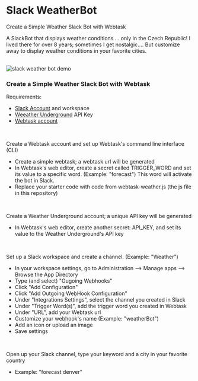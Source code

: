 # Slack WeatherBot
Create a Simple Weather Slack Bot with Webtask
<br />

A SlackBot that displays weather conditions ... only in the Czech Republic! I lived there for over 8 years; sometimes I get nostalgic.... But customize away to display weather conditions in your favorite cities.
<br /><br />

![slack weather bot demo](https://github.com/tinuola/slack-weatherbot/blob/master/img/slack-weatherbot.gif)

### Create a Simple Weather Slack Bot with Webtask 

Requirements:
* [Slack Account](https://slack.com/) and workspace
* [Weeather Underground](https://www.wunderground.com/weather/api/) API Key
* [Webtask account](https://webtask.io/cli)
<br />

Create a Webtask account and set up Webtask's command line interface (CLI)
* Create a simple webtask; a webtask url will be generated
* In Webtask's web editor, create a secret called TRIGGER_WORD and set its value to a specific word. (Example: "forecast") This word will activate the bot in Slack. 
* Replace your starter code with code from webtask-weather.js (the js file in this repository)
<br />

Create a Weather Underground account; a unique API key will be generated
* In Webtask's web editor, create another secret: API_KEY, and set its value to the Weather Underground's API key
<br />

Set up a Slack workspace and create a channel. (Example: "Weather")
* In your workspace settings, go to Administration --> Manage apps --> Browse the App Directory
* Type (and select) "Ougoing Webhooks"
* Click "Add Configuration"
* Click "Add Outgoing WebHook Configuration"
* Under "Integrations Settings", select the channel you created in Slack
* Under "Trigger Word(s)", add the trigger word you created in Webtask 
* Under "URL", add your Webtask url
* Customize your webhook's name (Example: "weatherBot")
* Add an icon or upload an image
* Save settings
<br />

Open up your Slack channel, type your keyword and a city in your favorite country
* Example: "forecast denver"


